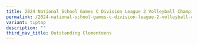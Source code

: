 ```yaml
---
title: 2024 National School Games C Division League 2 Volleyball Champions
permalink: /2024-national-school-games-c-division-league-2-volleyball-champions/
variant: tiptap
description: ""
third_nav_title: Outstanding Clementeens
---
```

